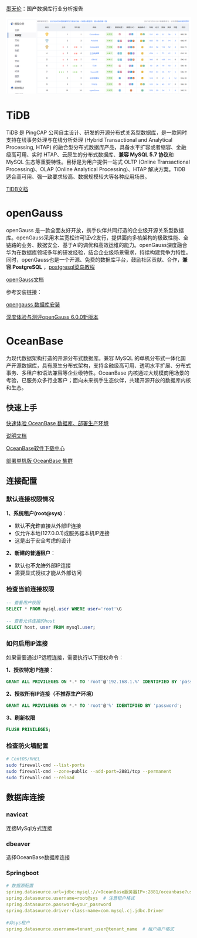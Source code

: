 [墨天伦](https://www.modb.pro/)：国产数据库行业分析报告

![image-20250507153334512](images/image-20250507153334512.png)

# TiDB

TiDB 是 PingCAP 公司自主设计、研发的开源分布式关系型数据库，是一款同时支持在线事务处理与在线分析处理 (Hybrid Transactional and Analytical Processing, HTAP) 的融合型分布式数据库产品，具备水平扩容或者缩容、金融级高可用、实时 HTAP、云原生的分布式数据库、**兼容 MySQL 5.7 协议**和 MySQL 生态等重要特性。目标是为用户提供一站式 OLTP (Online Transactional Processing)、OLAP (Online Analytical Processing)、HTAP 解决方案。TiDB 适合高可用、强一致要求较高、数据规模较大等各种应用场景。

[TIDB文档](https://docs.pingcap.com/zh/tidb/stable/ )

# openGauss

openGauss 是一款全面友好开放，携手伙伴共同打造的企业级开源关系型数据库。openGauss采用木兰宽松许可证v2发行，提供面向多核架构的极致性能、全链路的业务、数据安全、基于AI的调优和高效运维的能力。openGauss深度融合华为在数据库领域多年的研发经验，结合企业级场景需求，持续构建竞争力特性。同时，openGauss也是一个开源、免费的数据库平台，鼓励社区贡献、合作，**兼容 PostgreSQL** ，[postgresql菜鸟教程](https://www.runoob.com/postgresql/postgresql-tutorial.html)

[openGauss文档](https://docs.opengauss.org/zh/)

参考安装链接：

[opengauss 数据库安装](https://blog.csdn.net/weixin_50495215/article/details/146200664)

[深度体验与测评openGauss 6.0.0新版本](https://blog.csdn.net/devcloud/article/details/139586760)

# OceanBase

为现代数据架构打造的开源分布式数据库。兼容 MySQL 的单机分布式一体化国产开源数据库，具有原生分布式架构，支持金融级高可用、透明水平扩展、分布式事务、多租户和语法兼容等企业级特性。OceanBase 内核通过大规模商用场景的考验，已服务众多行业客户；面向未来携手生态伙伴，共建开源开放的数据库内核和生态。

## 快速上手

[快速体验 OceanBase 数据库、部署生产环境](https://open.oceanbase.com/quickStart)

[说明文档](https://www.oceanbase.com/docs/oceanbase-database-cn)

[OceanBase软件下载中心](https://www.oceanbase.com/softwarecenter)

[部署单机版 OceanBase 集群](https://www.oceanbase.com/demo/deploy-a-standalone-cluster)

## 连接配置

### 默认连接权限情况

**1、系统租户(root@sys)**：

- 默认**不允许**直接从外部IP连接
- 仅允许本地(127.0.0.1)或服务器本机IP连接
- 这是出于安全考虑的设计

**2、新建的普通租户**：

- 默认也**不允许**外部IP连接
- 需要显式授权才能从外部访问

### 检查当前连接权限

```sql
-- 查看用户权限
SELECT * FROM mysql.user WHERE user='root'\G

-- 查看允许连接的host
SELECT host, user FROM mysql.user;
```

### 如何启用IP连接

如果需要通过IP远程连接，需要执行以下授权命令：

**1、授权特定IP连接**：

```sql
GRANT ALL PRIVILEGES ON *.* TO 'root'@'192.168.1.%' IDENTIFIED BY 'password';
```

**2、授权所有IP连接（不推荐生产环境）**

```sql
GRANT ALL PRIVILEGES ON *.* TO 'root'@'%' IDENTIFIED BY 'password';
```

**3、刷新权限**

```sql
FLUSH PRIVILEGES;
```

### 检查防火墙配置

```bash
# CentOS/RHEL
sudo firewall-cmd --list-ports
sudo firewall-cmd --zone=public --add-port=2881/tcp --permanent
sudo firewall-cmd --reload
```

## 数据库连接

### navicat

连接MySql方式连接

### dbeaver

选择OceanBase数据库连接

### Springboot

```yml
# 数据源配置
spring.datasource.url=jdbc:mysql://<OceanBase服务器IP>:2881/oceanbase?useSSL=false&allowPublicKeyRetrieval=true&serverTimezone=Asia/Shanghai
spring.datasource.username=root@sys  # 注意租户格式
spring.datasource.password=your_password
spring.datasource.driver-class-name=com.mysql.cj.jdbc.Driver

#非sys租户
spring.datasource.username=tenant_user@tenant_name  # 租户用户格式
```